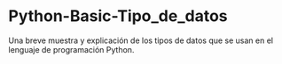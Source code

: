 # Python-Basic-Tipo_de_datos
Una breve muestra y explicación de los tipos de datos que se usan en el lenguaje de programación Python.
